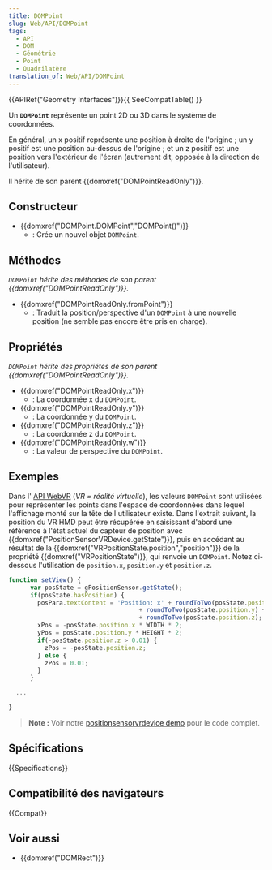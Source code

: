 ```yaml
---
title: DOMPoint
slug: Web/API/DOMPoint
tags:
  - API
  - DOM
  - Géométrie
  - Point
  - Quadrilatère
translation_of: Web/API/DOMPoint
---
```


{{APIRef("Geometry Interfaces")}}{{ SeeCompatTable() }}

Un **`DOMPoint`** représente un point 2D ou 3D dans le système de coordonnées.

En général, un x positif représente une position à droite de l'origine ; un y positif est une position au-dessus de l'origine ; et un z positif est une position vers l'extérieur de l'écran (autrement dit, opposée à la direction de l'utilisateur).

Il hérite de son parent {{domxref("DOMPointReadOnly")}}.

## Constructeur

- {{domxref("DOMPoint.DOMPoint","DOMPoint()")}}
  - : Crée un nouvel objet `DOMPoint`.

## Méthodes

_`DOMPoint` hérite des méthodes de son parent {{domxref("DOMPointReadOnly")}}._

- {{domxref("DOMPointReadOnly.fromPoint")}}
  - : Traduit la position/perspective d'un `DOMPoint` à une nouvelle position (ne semble pas encore être pris en charge).

## Propriétés

_`DOMPoint` hérite des propriétés de son parent {{domxref("DOMPointReadOnly")}}._

- {{domxref("DOMPointReadOnly.x")}}
  - : La coordonnée x du `DOMPoint`.
- {{domxref("DOMPointReadOnly.y")}}
  - : La coordonnée y du `DOMPoint`.
- {{domxref("DOMPointReadOnly.z")}}
  - : La coordonnée z du `DOMPoint`.
- {{domxref("DOMPointReadOnly.w")}}
  - : La valeur de perspective du `DOMPoint`.

## Exemples

Dans l' [API WebVR](/fr/docs/Web/API/WebVR_API) (_VR = réalité virtuelle_), les valeurs `DOMPoint` sont utilisées pour représenter les points dans l'espace de coordonnées dans lequel l'affichage monté sur la tête de l'utilisateur existe. Dans l'extrait suivant, la position du VR HMD peut être récupérée en saisissant d'abord une référence à l'état actuel du capteur de position avec {{domxref("PositionSensorVRDevice.getState")}}, puis en accédant au résultat de la {{domxref("VRPositionState.position","position")}} de la propriété {{domxref("VRPositionState")}}, qui renvoie un `DOMPoint`. Notez ci-dessous l'utilisation de `position.x`, `position.y` et `position.z`.

```js
function setView() {
      var posState = gPositionSensor.getState();
      if(posState.hasPosition) {
        posPara.textContent = 'Position: x' + roundToTwo(posState.position.x) + " y"
                                    + roundToTwo(posState.position.y) + " z"
                                    + roundToTwo(posState.position.z);
        xPos = -posState.position.x * WIDTH * 2;
        yPos = posState.position.y * HEIGHT * 2;
        if(-posState.position.z > 0.01) {
          zPos = -posState.position.z;
        } else {
          zPos = 0.01;
        }
      }

  ...

}
```

> **Note :** Voir notre [positionsensorvrdevice demo](https://github.com/mdn/webvr-tests/blob/gh-pages/positionsensorvrdevice/index.html) pour le code complet.

## Spécifications

{{Specifications}}

## Compatibilité des navigateurs

{{Compat}}

## Voir aussi

- {{domxref("DOMRect")}}
